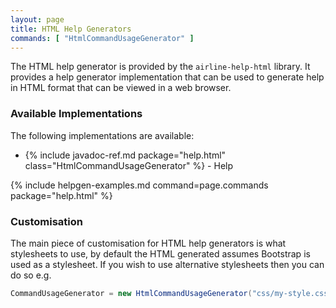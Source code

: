 ```yaml
---
layout: page
title: HTML Help Generators
commands: [ "HtmlCommandUsageGenerator" ]
---
```


The HTML help generator is provided by the `airline-help-html` library.  It provides a help generator implementation that can be used to generate help in HTML format that can be viewed in a web browser.

### Available Implementations

The following implementations are available:

- {% include javadoc-ref.md package="help.html" class="HtmlCommandUsageGenerator" %} - Help

{% include helpgen-examples.md command=page.commands package="help.html" %}

### Customisation

The main piece of customisation for HTML help generators is what stylesheets to use, by default the HTML generated assumes Bootstrap is used as a stylesheet.  If you wish to use alternative stylesheets then you can do so e.g.

```java
CommandUsageGenerator = new HtmlCommandUsageGenerator("css/my-style.css");
```